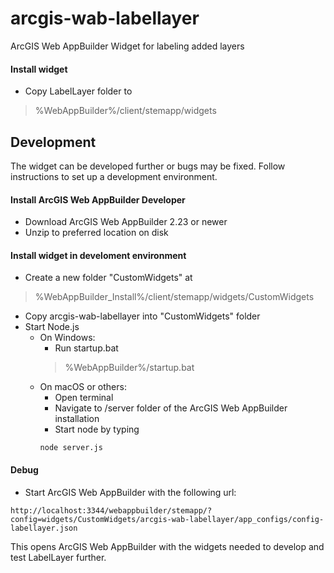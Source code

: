 # arcgis-wab-labellayer
ArcGIS Web AppBuilder Widget for labeling added layers

#### Install widget
- Copy LabelLayer folder to
> %WebAppBuilder%/client/stemapp/widgets

## Development
The widget can be developed further or bugs may be fixed. Follow instructions to set up a development environment.

#### Install ArcGIS Web AppBuilder Developer
- Download ArcGIS Web AppBuilder 2.23 or newer
- Unzip to preferred location on disk

#### Install widget in develoment environment
- Create a new folder "CustomWidgets" at
> %WebAppBuilder_Install%/client/stemapp/widgets/CustomWidgets
- Copy arcgis-wab-labellayer into "CustomWidgets" folder
- Start Node.js
  - On Windows: 
    - Run startup.bat
    > %WebAppBuilder%/startup.bat
  - On macOS or others:
    - Open terminal
    - Navigate to /server folder of the ArcGIS Web AppBuilder installation
    - Start node by typing
    ```
    node server.js
    ```

#### Debug
- Start ArcGIS Web AppBuilder with the following url:
```
http://localhost:3344/webappbuilder/stemapp/?config=widgets/CustomWidgets/arcgis-wab-labellayer/app_configs/config-labellayer.json
```
This opens ArcGIS Web AppBuilder with the widgets needed to develop and test LabelLayer further.